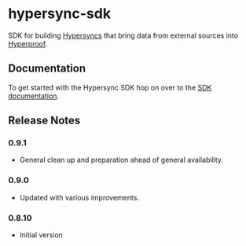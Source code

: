 # hypersync-sdk

SDK for building [Hypersyncs](https://docs.hyperproof.io/hypersyncs/) that bring data from external sources into [Hyperproof](https://hyperproof.io).

## Documentation

To get started with the Hypersync SDK hop on over to the [SDK documentation](doc/000-toc.md).

## Release Notes

### 0.9.1

- General clean up and preparation ahead of general availability.

### 0.9.0

- Updated with various improvements.

### 0.8.10

- Initial version
